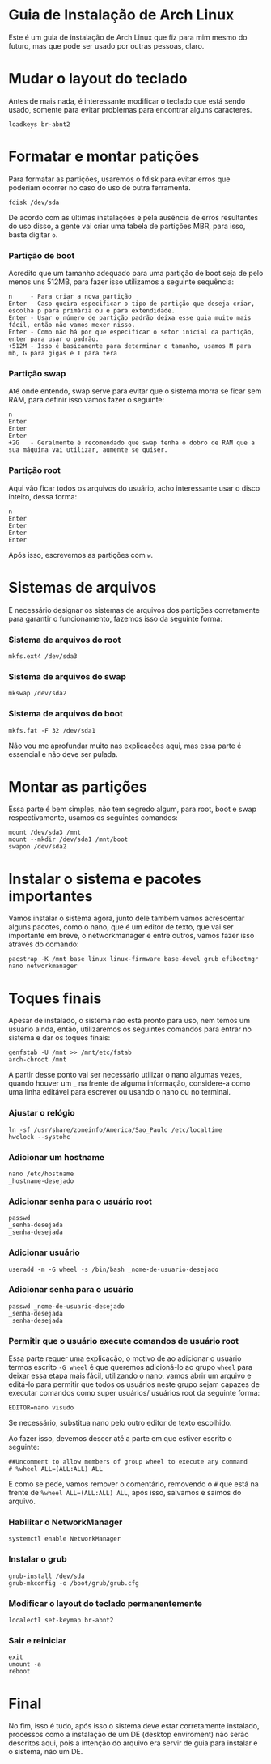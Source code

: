 # Guia de Instalação de Arch Linux
Este é um guia de instalação de Arch Linux que fiz para mim mesmo do futuro, mas que pode ser usado por outras pessoas, claro.

# Mudar o layout do teclado
Antes de mais nada, é interessante modificar o teclado que está sendo usado, somente para evitar problemas para encontrar alguns caracteres.

```
loadkeys br-abnt2
```

# Formatar e montar patições
Para formatar as partições, usaremos o fdisk para evitar erros que poderiam ocorrer no caso do uso de outra ferramenta.

```
fdisk /dev/sda
```

De acordo com as últimas instalações e pela ausência de erros resultantes do uso disso, a gente vai criar uma tabela de partições MBR, para isso, basta digitar ``` o ```.

### Partição de boot
Acredito que um tamanho adequado para uma partição de boot seja de pelo menos uns 512MB, para fazer isso utilizamos a seguinte sequência: 
```
n     - Para criar a nova partição
Enter - Caso queira especificar o tipo de partição que deseja criar, escolha p para primária ou e para extendidade.
Enter - Usar o número de partição padrão deixa esse guia muito mais fácil, então não vamos mexer nisso.
Enter - Como não há por que especificar o setor inicial da partição, enter para usar o padrão.
+512M - Isso é basicamente para determinar o tamanho, usamos M para mb, G para gigas e T para tera
```

### Partição swap
Até onde entendo, swap serve para evitar que o sistema morra se ficar sem RAM, para definir isso vamos fazer o seguinte:
```
n 
Enter
Enter
Enter
+2G   - Geralmente é recomendado que swap tenha o dobro de RAM que a sua máquina vai utilizar, aumente se quiser.
```

### Partição root
Aqui vão ficar todos os arquivos do usuário, acho interessante usar o disco inteiro, dessa forma:
```
n 
Enter
Enter
Enter
Enter
```

Após isso, escrevemos as partições com ```w```.

# Sistemas de arquivos
É necessário designar os sistemas de arquivos dos partições corretamente para garantir o funcionamento, fazemos isso da seguinte forma:

### Sistema de arquivos do root 
```
mkfs.ext4 /dev/sda3
```

### Sistema de arquivos do swap
```
mkswap /dev/sda2
```

### Sistema de arquivos do boot
```
mkfs.fat -F 32 /dev/sda1
```

Não vou me aprofundar muito nas explicações aqui, mas essa parte é essencial e não deve ser pulada.

# Montar as partições
Essa parte é bem simples, não tem segredo algum, para root, boot e swap respectivamente, usamos os seguintes comandos:

```
mount /dev/sda3 /mnt
mount --mkdir /dev/sda1 /mnt/boot
swapon /dev/sda2
```

# Instalar o sistema e pacotes importantes
Vamos instalar o sistema agora, junto dele também vamos acrescentar alguns pacotes, como o nano, que é um editor de texto, que vai ser importante em breve, o networkmanager e entre outros, vamos fazer isso através do comando:

```
pacstrap -K /mnt base linux linux-firmware base-devel grub efibootmgr nano networkmanager
```

# Toques finais
Apesar de instalado, o sistema não está pronto para uso, nem temos um usuário ainda, então, utilizaremos os seguintes comandos para entrar no sistema e dar os toques finais:

```
genfstab -U /mnt >> /mnt/etc/fstab
arch-chroot /mnt
```

A partir desse ponto vai ser necessário utilizar o nano algumas vezes, quando houver um _ na frente de alguma informação, considere-a como uma linha editável para escrever ou usando o nano ou no terminal.

### Ajustar o relógio
```
ln -sf /usr/share/zoneinfo/America/Sao_Paulo /etc/localtime
hwclock --systohc
```

### Adicionar um hostname
```
nano /etc/hostname
_hostname-desejado
```

### Adicionar senha para o usuário root
```
passwd
_senha-desejada
_senha-desejada
```

### Adicionar usuário
```
useradd -m -G wheel -s /bin/bash _nome-de-usuario-desejado
```

### Adicionar senha para o usuário
```
passwd _nome-de-usuario-desejado 
_senha-desejada
_senha-desejada
```

### Permitir que o usuário execute comandos de usuário root
Essa parte requer uma explicação, o motivo de ao adicionar o usuário termos escrito ```-G wheel``` é que queremos adicioná-lo ao grupo ```wheel``` para deixar essa etapa mais fácil, utilizando o nano, vamos abrir um arquivo e editá-lo para permitir que todos os usuários neste grupo sejam capazes de executar comandos como super usuários/ usuários root da seguinte forma:

```
EDITOR=nano visudo
```

Se necessário, substitua nano pelo outro editor de texto escolhido.

Ao fazer isso, devemos descer até a parte em que estiver escrito o seguinte: 

```
##Uncomment to allow members of group wheel to execute any command
# %wheel ALL=(ALL:ALL) ALL
```

E como se pede, vamos remover o comentário, removendo o ```#``` que está na frente de ```%wheel ALL=(ALL:ALL) ALL```, após isso, salvamos e saimos do arquivo.

### Habilitar o NetworkManager
```
systemctl enable NetworkManager 
```

### Instalar o grub
```
grub-install /dev/sda
grub-mkconfig -o /boot/grub/grub.cfg
```

### Modificar o layout do teclado permanentemente
```
localectl set-keymap br-abnt2
```

### Sair e reiniciar
```
exit
umount -a
reboot 
```

# Final
No fim, isso é tudo, após isso o sistema deve estar corretamente instalado, processos como a instalação de um DE (desktop enviroment) não serão descritos aqui, pois a intenção do arquivo era servir de guia para instalar e o sistema, não um DE.
